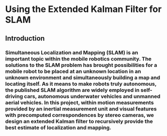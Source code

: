 # Using the Extended Kalman Filter for SLAM
## Introduction
### Simultaneous Localization and Mapping (SLAM) is an important topic within the mobile robotics community. The solutions to the SLAM problem has brought possibilities for a mobile robot to be placed at an unknown location in an unknown environment and simultaneously building a map and locating itself. As it means to make robots truly autonomous, the published SLAM algorithm are widely employed in self-driving cars, autonomous underwater vehicles and unmanned aerial vehicles. In this project, within motion measurements provided by an inertial measurement unit and visual features with precomputed correspondences by stereo cameras, we design an extended Kalman filter to recursively provide the best estimate of localization and mapping.

